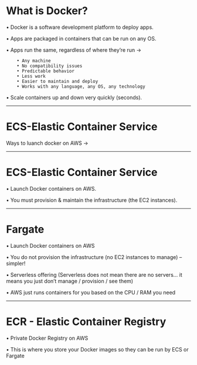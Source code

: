 # What is Docker?

• Docker is a software development platform to deploy apps.

• Apps are packaged in containers that can be run on any OS.

• Apps run the same, regardless of where they’re run ->

        • Any machine 
        • No compatibility issues 
        • Predictable behavior 
        • Less work 
        • Easier to maintain and deploy 
        • Works with any language, any OS, any technology 
        
• Scale containers up and down very quickly (seconds).
_____________________________________________________________________________________________________________________________________________________________________________
# ECS-Elastic Container Service
Ways to luanch docker on AWS ->
_____________________________________________________________________________________________________________________________________________________________________________
# ECS-Elastic Container Service

• Launch Docker containers on AWS.

• You must provision & maintain the infrastructure (the EC2 instances).
_____________________________________________________________________________________________________________________________________________________________________________
# Fargate 

• Launch Docker containers on AWS

• You do not provision the infrastructure (no EC2 instances to manage) – simpler!

• Serverless offering (Serverless does not mean there are no servers... it means you just don’t manage / provision / see them)

• AWS just runs containers for you based on the CPU / RAM you need
_____________________________________________________________________________________________________________________________________________________________________________
# ECR - Elastic Container Registry 

• Private Docker Registry on AWS

• This is where you store your Docker images so they can be run by ECS or Fargate

